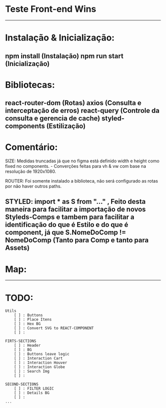 # Teste Front-end Wins

--------------------------------------------------------------------------------------------------------------------------------------------------------------------------------------------------

# Instalação & Inicialização:
  npm install (Instalação)
  npm run start (Inicialização)
--------------------------------------------------------------------------------------------------------------------------------------------------------------------------------------------------

# Bibliotecas:
  react-router-dom (Rotas)
  axios (Consulta e interceptação de erros)
  react-query (Controle da consulta e gerencia de cache)
  styled-components (Estilização)
--------------------------------------------------------------------------------------------------------------------------------------------------------------------------------------------------

# Comentário:

  SIZE: Medidas truncadas já que no figma está definido width e height como fixed no components.
    - Converções feitas para vh & vw com base na resolução de 1920x1080.

  ROUTER: Foi somente instalado a biblioteca, não será configurado as rotas por não haver outros paths.

  STYLED: import * as S from "..." , Feito desta maneira para facilitar a importação de novos Styleds-Comps e tambem 
  para facilitar a identificação do que é Estilo e do que é component, já que S.NomeDoComp != NomeDoComp (Tanto para Comp e tanto para Assets)
--------------------------------------------------------------------------------------------------------------------------------------------------------------------------------------------------

# Map:


--------------------------------------------------------------------------------------------------------------------------------------------------------------------------------------------------


# TODO:
    Utils
        [ ] : Buttons
        [ ] : Place Itens
        [ ] : Hex BG
        [ ] : Convert SVG to REACT-COMPONENT
        [ ] :

    FIRTS-SECTIONS
        [ ] : Header
        [ ] : BG
        [ ] : Buttons leave logic
        [ ] : Interaction Cart
        [ ] : Interaction Houver
        [ ] : Interaction Globe
        [ ] : Search Img
        [ ] :

    SECOND-SECTIONS
        [ ] : FILTER LOGIC
        [ ] : Details BG
        [ ] :   
    ...